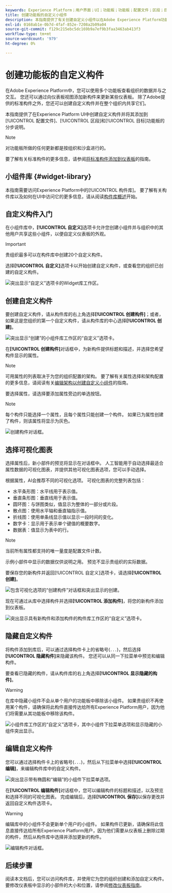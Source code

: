 ```yaml
---
keywords: Experience Platform；用户界面；UI；功能板；功能板；配置文件；区段；目标；许可证使用情况；构件；量度；
title: 创建功能板的自定义小组件
description: 本指南提供了有关创建自定义小组件以在Adobe Experience Platform功能板中使用的分步说明。
exl-id: 0168ab1e-0b7d-4faf-852e-7208a2b09a04
source-git-commit: f129c215ebc5dc169b9a7ef9b3faa3463ab413f3
workflow-type: tm+mt
source-wordcount: '979'
ht-degree: 0%

---
```


# 创建功能板的自定义构件

在Adobe Experience Platform中，您可以使用多个功能板查看组织的数据并与之交互。 您还可以通过向仪表板视图添加新构件来更新某些仪表板。 除了Adobe提供的标准构件之外，您还可以创建自定义构件并在整个组织内共享它们。

本指南提供了在Experience Platform UI中创建自定义构件并将其添加到[!UICONTROL 配置文件]、[!UICONTROL 区段]和[!UICONTROL 目标]功能板的分步说明。

>[!NOTE]
>
>对功能板所做的任何更新都是按组织和沙盒进行的。

要了解有关标准构件的更多信息，请参阅[将标准构件添加到仪表板](standard-widgets.md)的指南。

## 小组件库 {#widget-library}

本指南需要访问Experience Platform中的[!UICONTROL 构件库]。 要了解有关构件库以及如何在UI中访问它的更多信息，请从阅读[构件库概述](widget-library.md)开始。

## 自定义构件入门

在小组件库中，**[!UICONTROL 自定义]**&#x200B;选项卡允许您创建小组件并与组织中的其他用户共享这些小组件，以便自定义仪表板的外观。

>[!IMPORTANT]
>
>贵组织最多可以在构件库中创建20个自定义构件。

选择&#x200B;**[!UICONTROL 自定义]**&#x200B;选项卡以开始创建自定义构件，或查看您的组织已创建的自定义构件。

![突出显示“自定义”选项卡的Widget库工作区。](../images/customization/custom-widgets.png)

## 创建自定义构件

要创建自定义构件，请从构件库的右上角选择&#x200B;**[!UICONTROL 创建构件]**；或者，如果这是您组织的第一个自定义构件，请从构件库的中心选择&#x200B;**[!UICONTROL 创建]**。

![突出显示“创建”的小组件库工作区的“自定义”选项卡。](../images/customization/create-widget.png)

在&#x200B;**[!UICONTROL 创建构件]**&#x200B;对话框中，为新构件提供标题和描述，并选择您希望构件显示的属性。

>[!NOTE]
>
>可用属性的列表取决于为您的组织配置的架构。 要了解有关属性选择和架构配置的更多信息，请阅读有关[编辑架构以创建自定义小组件](edit-schema.md)的指南。

要选择属性，请选择要添加属性旁边的单选按钮。

>[!NOTE]
>
>每个构件只能选择一个属性，且每个属性只能创建一个构件。 如果已为属性创建了构件，则该属性将显示为灰色。

![创建构件对话框。](../images/customization/create-widget-dialog.png)

## 选择可视化图表

选择属性后，新小部件的预览将显示在对话框中。 人工智能用于自动选择最适合属性数据的可视化图表，并提供其他可视化图表选项，您可以手动选择。

根据属性，AI会推荐不同的可视化选项。 可视化图表的完整列表包括：

* 水平条形图：水平线用于表示值。
* 垂直条形图：垂直线用于表示值。
* 圆环图：与饼图类似，值显示为整体的一部分或片段。
* 散点图：使用水平轴和垂直轴指示值。
* 折线图：使用单条线显示值以显示一段时间的变化。
* 数字卡：显示用于表示单个键值的概要数字。
* 数据表：值显示为表中的行。

>[!NOTE]
>
>当前所有属性都支持的唯一量度是配置文件计数。
>
>示例小部件中显示的数据仅供说明之用。 预览不显示贵组织的实际数据。

要保存您的新构件并返回[!UICONTROL 自定义]选项卡，请选择&#x200B;**[!UICONTROL 创建]**。

![包含可视化选项的“创建构件”对话框和突出显示的创建。](../images/customization/create-widget-select-attribute.png)

现在可通过从库中选择构件并选择&#x200B;**[!UICONTROL 添加构件]**，将您的新构件添加到仪表板。

![突出显示具有新构件和添加构件的构件库工作区的“自定义”选项卡。](../images/customization/custom-widgets-new.png)

## 隐藏自定义构件

将构件添加到库后，可以通过选择构件卡上的省略号(`...`)，然后选择&#x200B;**[!UICONTROL 隐藏构件]**&#x200B;来隐藏该构件。 您还可以从同一下拉菜单中预览和编辑构件。

要查看已隐藏的构件，请从构件库的右上角选择&#x200B;**[!UICONTROL 显示隐藏的构件]**。

>[!WARNING]
>
>在库中隐藏小组件不会从单个用户的功能板中移除该小组件。 如果贵组织不再使用某个构件，请确保将此构件直接传达给所有Experience Platform用户，因为他们将需要从其功能板中移除该构件。

![小组件库工作区的“自定义”选项卡，其中小组件下拉菜单选项和显示隐藏的小组件突出显示。](../images/customization/hide-widget.png)

## 编辑自定义构件

您可以通过选择构件卡上的省略号(`...`)，然后从下拉菜单中选择&#x200B;**[!UICONTROL 编辑]**，来编辑构件库中的自定义构件。

![突出显示带有椭圆和“编辑”的小组件下拉菜单选项。](../images/customization/custom-widget-edit.png)

在&#x200B;**[!UICONTROL 编辑构件]**&#x200B;对话框中，您可以编辑构件的标题和描述，以及预览和选择不同的可视化图表。 完成编辑后，选择&#x200B;**[!UICONTROL 保存]**&#x200B;以保存更改并返回自定义构件选项卡。

>[!WARNING]
>
>编辑库中的小组件不会更新单个用户的小组件。 如果构件已更新，请确保将此信息直接传达给所有Experience Platform用户，因为他们需要从仪表板上删除过期的构件，然后从构件库中选择并添加更新的构件。

![编辑构件对话框。](../images/customization/edit-widget.png)

## 后续步骤

阅读本文档后，您可以访问构件库，并使用它为您的组织创建和添加自定义构件。 要修改仪表板中显示的小部件的大小和位置，请参阅[修改仪表板指南](modify.md)。
